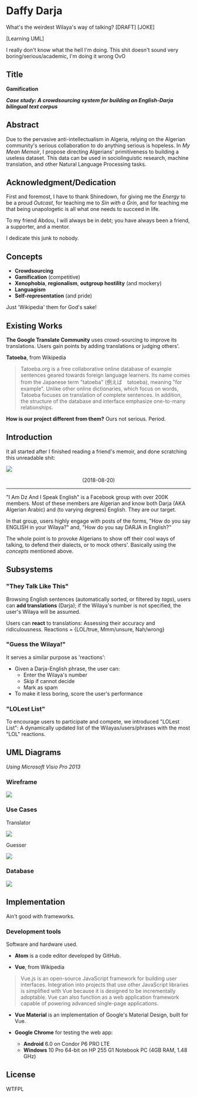 # Daffy Darja
What's the weirdest Wilaya's way of talking? [DRAFT] [JOKE]

[Learning UML]

I really don't know what the hell I'm doing. This shit doesn't sound very boring/serious/academic, I'm doing it wrong OvO

## Title
**Gamification**

***Case study: A crowdsourcing system for building an English-Darja bilingual text corpus***


## Abstract
Due to the pervasive anti-intellectualism in Algeria, relying on the Algerian community's serious collaboration to do anything serious is hopeless. In *My Mean Memoir*, I propose directing Algerians' primitiveness to building a useless dataset. This data can be used in sociolinguistic research, machine translation, and other Natural Language Processing tasks.


## Acknowledgment/Dedication
First and foremost, I have to thank Shinedown, for giving me the *Energy* to be a proud *Outcast*, for teaching me to *Sin with a Grin*, and for teaching me that being unapologetic is all what one needs to succeed in life.

To my friend Abdou, I will always be in debt; you have always been a friend, a supporter, and a mentor.

I dedicate this junk to nobody.

## Concepts
- **Crowdsourcing**
- **Gamification** (competitive)
- **Xenophobia**, **regionalism**, **outgroup hostility** (and mockery)
- **Languagism**
- **Self-representation** (and pride)

Just 'Wikipedia' them for God's sake!


## Existing Works
**The Google Translate Community** uses crowd-sourcing to improve its translations. Users gain points by adding translations or
judging others'.

**Tatoeba**, from Wikipedia
> Tatoeba.org is a free collaborative online database of example sentences geared towards foreign language learners. Its name comes from the Japanese term "tatoeba" (例えば　tatoeba), meaning "for example". Unlike other online dictionaries, which focus on words, Tatoeba focuses on translation of complete sentences. In addition, the structure of the database and interface emphasize one-to-many relationships.

**How is our project different from them?** Ours not serious. Period.


## Introduction
It all started after I finished reading a friend's memoir, and done scratching this unreadable shit:

![](idea-2018-08-20.jpg)
<center>(2018-08-20)</center>
<hr>

"I Am Dz And I Speak English" is a Facebook group with over 200K members. Most of these members are Algerian and know both Darja (AKA Algerian Arabic) and (to varying degrees) English. They are our target.

In that group, users highly engage with posts of the forms, "How do you say ENGLISH in your Wilaya?" and, "How do you say DARJA in English?"

The whole point is to provoke Algerians to show off their cool ways of talking, to defend their dialects, or to mock others'. Basically using the *concepts* mentioned above.


## Subsystems
### "They Talk Like This"
Browsing English sentences (automatically sorted, or filtered by *tags*), users can **add translations** (Darja); if the Wilaya's number is not specified, the user's Wilaya will be assumed.

Users can **react** to translations: Assessing their accuracy and ridiculousness. Reactions = {LOL/true, Mmm/unsure, Nah/wrong}

### "Guess the Wilaya!"
It serves a similar purpose as 'reactions':

- Given a Darja-English phrase, the user can:
  - Enter the Wilaya's number
  - Skip if cannot decide
  - Mark as spam
- To make it less boring, score the user's performance

### "LOLest List"
To encourage users to participate and compete, we introduced "LOLest List": A dynamically updated list of the Wilayas/users/phrases with the most "LOL" reactions.


## UML Diagrams
*Using Microsoft Visio Pro 2013*

### Wireframe
![](UML/uml_wireframe-translator.jpg)

### Use Cases
Translator

![](UML/uml_use-case-translator.jpg)

Guesser

![](UML/uml_use-case-guesser.jpg)

### Database
![](UML/uml_database.jpg)

## Implementation
Ain't good with frameworks.

### Development tools
Software and hardware used.

- **Atom** is a code editor developed by GitHub.

- **Vue**, from Wikipedia
> Vue.js is an open-source JavaScript framework for building user interfaces. Integration into projects that use other JavaScript libraries is simplified with Vue because it is designed to be incrementally adoptable. Vue can also function as a web application framework capable of powering advanced single-page applications.

- **Vue Material** is an implementation of Google's Material Design, built for Vue.

- **Google Chrome** for testing the web app:
  - **Android** 6.0 on Condor P6 PRO LTE
  - **Windows** 10 Pro 64-bit on HP 255 G1 Notebook PC (4GB RAM, 1.48 GHz)

## License
WTFPL
